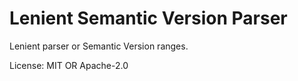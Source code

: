 # Lenient Semantic Version Parser

Lenient parser or Semantic Version ranges.

License: MIT OR Apache-2.0
